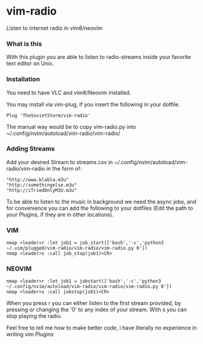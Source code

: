 # vim-radio
Listen to internet radio in vim8/neovim

### What is this
With this plugin you are able to listen to radio-streams inside your favorite text editor on Unix.
### Installation
You need to have VLC and vim8/Neovim installed.

You may install via vim-plug, if you insert the following in your dotfile.
```vim
Plug 'TheSovietStorm/vim-radio'
```
The manual way would be to copy vim-radio.py into ~/.config/nvim/autoload/vim-radio/vim-radio/ 

### Adding Streams
Add your desired Stream to streams.csv in ~/.config/nvim/autoload/vim-radio/vim-radio in the form of:
```csv
"http://www.blabla.m3u"
"http://somethingelse.m3u"
"http://iTriedOnlyM3U.m3u"
```

To be able to listen to the music in background we need the async jobs, and for convenience you can 
add the following to your dotfiles (Edit the path to your Plugins, if they are in other locations).  
### VIM
```vim
nmap <leader>r :let job1 = job_start(['bash','-c','python3 ~/.vim/plugged/vim-radio/vim-radio/vim-radio.py 0'])
nmap <leader>s :call job_stop(job1)<CR>
```
### NEOVIM
```vim
nmap <leader>r :let job1 = jobstart(['bash','-c','python3 ~/.config/nvim/autoload/vim-radio/vim-radio/vim-radio.py 0'])
nmap <leader>s :call jobstop(job1)<CR>
```

When you press <leader>r you can either listen to the first stream provided, by pressing <CR> or changing the '0' to any
index of your stream.
With <leader>s you can stop playing the radio.

Feel free to tell me how to make better code, i have literally no experience in writing vim Plugins
